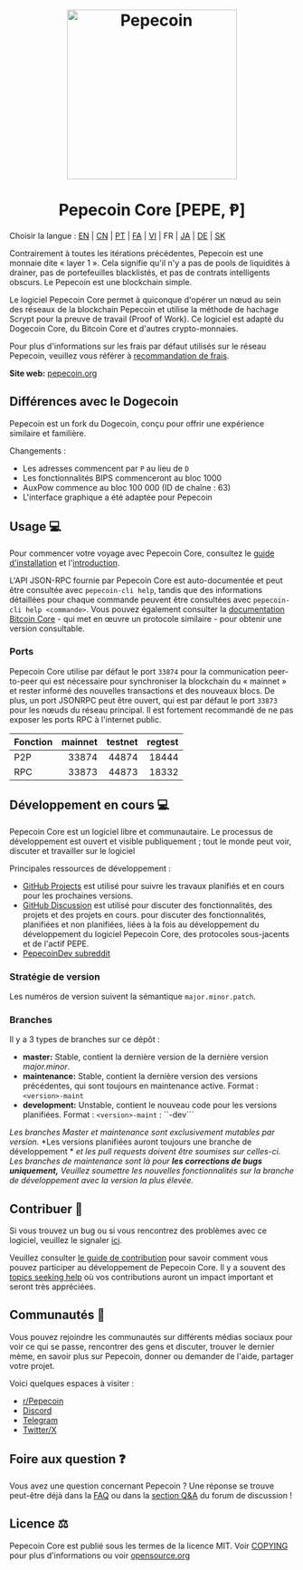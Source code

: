 <h1 align="center">
<img src="https://i.imgur.com/DDkfI9i.png" alt="Pepecoin" width="300"/>
<br/><br/>
Pepecoin Core [PEPE, Ᵽ]  
</h1>

Choisir la langue : [EN](./README.md) | [CN](./README_zh_CN.md) | [PT](./README_pt_BR.md) | [FA](./README_fa_IR.md) | [VI](./README_vi_VN.md) | FR | [JA](./README_ja_JP.md) | [DE](./README_de_DE.md) | [SK](./README_sk_SK.md)

Contrairement à toutes les itérations précédentes, Pepecoin est une monnaie dite « layer 1 ». Cela signifie qu'il n'y a pas de pools de liquidités à drainer, pas de portefeuilles blacklistés, et pas de contrats intelligents obscurs. Le Pepecoin est une blockchain simple.

Le logiciel Pepecoin Core permet à quiconque d'opérer un nœud au sein des réseaux de la blockchain Pepecoin et utilise la méthode de hachage Scrypt pour la preuve de travail (Proof of Work). Ce logiciel est adapté du Dogecoin Core, du Bitcoin Core et d'autres crypto-monnaies.

Pour plus d'informations sur les frais par défaut utilisés sur le réseau Pepecoin, veuillez vous référer à [recommandation de frais](doc/fee-recommendation.md).

**Site web:** [pepecoin.org](https://pepecoin.org)

## Différences avec le Dogecoin

Pepecoin est un fork du Dogecoin, conçu pour offrir une expérience similaire et familière.

Changements :

* Les adresses commencent par `P` au lieu de `D`
* Les fonctionnalités BIPS commenceront au bloc 1000
* AuxPow commence au bloc 100 000 (ID de chaîne : 63)
* L'interface graphique a été adaptée pour Pepecoin

## Usage 💻

Pour commencer votre voyage avec Pepecoin Core, consultez le [guide d'installation](INSTALL.md) et l'[introduction](doc/getting-started.md).

L'API JSON-RPC fournie par Pepecoin Core est auto-documentée et peut être consultée avec `pepecoin-cli help`, tandis que des informations détaillées pour chaque commande peuvent être consultées avec `pepecoin-cli help <commande>`. Vous pouvez également consulter la [documentation Bitcoin Core](https://developer.bitcoin.org/reference/rpc/) - qui met en œuvre un protocole similaire - pour obtenir une version consultable.

### Ports

Pepecoin Core utilise par défaut le port `33874` pour la communication peer-to-peer 
qui est nécessaire pour synchroniser la blockchain du « mainnet » et rester informé 
des nouvelles transactions et des nouveaux blocs. De plus, un port JSONRPC peut être ouvert, 
qui est par défaut le port `33873` pour les nœuds du réseau principal. 
Il est fortement recommandé de ne pas exposer les ports RPC à l'internet public.

| Fonction | mainnet | testnet | regtest |
| :------- | ------: | ------: | ------: |
| P2P      |   33874 |   44874 |   18444 |
| RPC      |   33873 |   44873 |   18332 |

## Développement en cours 💻

Pepecoin Core est un logiciel libre et communautaire. 
Le processus de développement est ouvert et visible publiquement ; 
tout le monde peut voir, discuter et travailler sur le logiciel

Principales ressources de développement :

* [GitHub Projects](https://github.com/pepecoinppc/pepecoin/projects) est utilisé pour
  suivre les travaux planifiés et en cours pour les prochaines versions.
* [GitHub Discussion](https://github.com/pepecoinppc/pepecoin/discussions) est utilisé pour discuter des fonctionnalités, des projets et des projets en cours.
  pour discuter des fonctionnalités, planifiées et non planifiées, liées à la fois au développement du
  développement du logiciel Pepecoin Core, des protocoles sous-jacents et de l'actif PEPE.  
* [PepecoinDev subreddit](https://www.reddit.com/r/pepecoindev/)

### Stratégie de version
Les numéros de version suivent la sémantique ```major.minor.patch```.

### Branches
Il y a 3 types de branches sur ce dépôt :

- **master:** Stable, contient la dernière version de la dernière version *major.minor*.
- **maintenance:** Stable, contient la dernière version des versions précédentes, qui sont toujours en maintenance active. Format : ```<version>-maint```
- **development:** Unstable, contient le nouveau code pour les versions planifiées. Format : ``<version>-maint`` : ``<version>-dev```

*Les branches Master et maintenance sont exclusivement mutables par version.*
*Les versions planifiées auront toujours une branche de développement *
*et les pull requests doivent être soumises sur celles-ci. Les branches de maintenance sont là pour **les corrections de bugs uniquement,***
*Veuillez soumettre les nouvelles fonctionnalités sur la branche de développement avec la version la plus élevée.*

## Contribuer 🤝

Si vous trouvez un bug ou si vous rencontrez des problèmes avec ce logiciel, 
veuillez le signaler [ici](https://github.com/pepecoinppc/pepecoin/issues/new?assignees=&labels=bug&template=bug_report.md&title=%5Bbug%5D+).

Veuillez consulter [le guide de contribution](CONTRIBUTING.md) pour savoir comment vous pouvez participer au développement de Pepecoin Core. Il y a souvent des
[topics seeking help](https://github.com/pepecoinppc/pepecoin/labels/help%20wanted) où vos contributions auront un impact important et seront très appréciées.

## Communautés 🐸

Vous pouvez rejoindre les communautés sur différents médias sociaux pour voir ce qui se passe, 
rencontrer des gens et discuter, trouver le dernier mème, en savoir plus sur Pepecoin, 
donner ou demander de l'aide, partager votre projet.

Voici quelques espaces à visiter :

* [r/Pepecoin](https://www.reddit.com/r/pepecoin/)
* [Discord](https://pepecoin.org/discord)
* [Telegram](https://t.me/PepecoinGroup)
* [Twitter/X](https://twitter.com/PepecoinNetwork)

## Foire aux question ❓

Vous avez une question concernant Pepecoin ? Une réponse se trouve peut-être déjà dans la [FAQ](doc/FAQ.md) ou dans la [section Q&A](https://github.com/pepecoinppc/pepecoin/discussions/categories/q-a) du forum de discussion !

## Licence ⚖️
Pepecoin Core est publié sous les termes de la licence MIT. Voir
[COPYING](COPYING) pour plus d'informations ou voir
[opensource.org](https://opensource.org/licenses/MIT)
